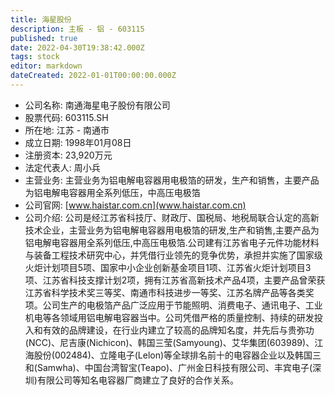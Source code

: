 ```yaml
---
title: 海星股份
description: 主板 - 铝 - 603115
published: true
date: 2022-04-30T19:38:42.000Z
tags: stock
editor: markdown
dateCreated: 2022-01-01T00:00:00.000Z
---
```


- 公司名称: 南通海星电子股份有限公司
- 股票代码: 603115.SH
- 所在地: 江苏 - 南通市
- 成立日期: 1998年01月08日
- 注册资本: 23,920万元
- 法定代表人: 周小兵
- 主营业务: 主营业务为铝电解电容器用电极箔的研发，生产和销售，主要产品为铝电解电容器用全系列低压，中高压电极箔
- 公司官网: [www.haistar.com.cn](www.haistar.com.cn)
- 公司介绍: 公司是经江苏省科技厅、财政厅、国税局、地税局联合认定的高新技术企业，主营业务为铝电解电容器用电极箔的研发,生产和销售,主要产品为铝电解电容器用全系列低压,中高压电极箔.公司建有江苏省电子元件功能材料与装备工程技术研究中心，并凭借行业领先的竞争优势，承担并实施了国家级火炬计划项目5项、国家中小企业创新基金项目1项、江苏省火炬计划项目3项、江苏省科技支撑计划2项，拥有江苏省高新技术产品4项，主要产品曾荣获江苏省科学技术奖三等奖、南通市科技进步一等奖、江苏名牌产品等各类奖项。公司生产的电极箔产品广泛应用于节能照明、消费电子、通讯电子、工业机电等各领域用铝电解电容器当中。公司凭借严格的质量控制、持续的研发投入和有效的品牌建设，在行业内建立了较高的品牌知名度，并先后与贵弥功(NCC)、尼吉康(Nichicon)、韩国三莹(Samyoung)、艾华集团(603989)、江海股份(002484)、立隆电子(Lelon)等全球排名前十的电容器企业以及韩国三和(Samwha)、中国台湾智宝(Teapo)、广州金日科技有限公司、丰宾电子(深圳)有限公司等知名电容器厂商建立了良好的合作关系。



